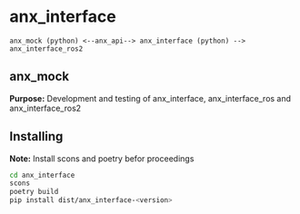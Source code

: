 # anx_interface
```
anx_mock (python) <--anx_api--> anx_interface (python) --> anx_interface_ros2
```

## anx_mock
**Purpose:** Development and testing of anx_interface, anx_interface_ros and anx_interface_ros2

## Installing
**Note:** Install scons and poetry befor proceedings

```bash
cd anx_interface
scons
poetry build
pip install dist/anx_interface-<version>
```
